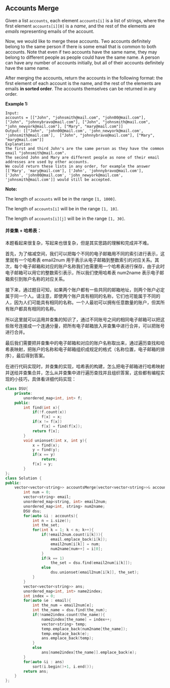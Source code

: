 ## Accounts Merge

Given a list `accounts`, each element `accounts[i]` is a list of strings, where the first element `accounts[i][0]` is a *name*, and the rest of the elements are *emails* representing emails of the account.

Now, we would like to merge these accounts. Two accounts definitely belong to the same person if there is some email that is common to both accounts. Note that even if two accounts have the same name, they may belong to different people as people could have the same name. A person can have any number of accounts initially, but all of their accounts definitely have the same name.

After merging the accounts, return the accounts in the following format: the first element of each account is the name, and the rest of the elements are emails **in sorted order**. The accounts themselves can be returned in any order.

**Example 1:**

```
Input: 
accounts = [["John", "johnsmith@mail.com", "john00@mail.com"], ["John", "johnnybravo@mail.com"], ["John", "johnsmith@mail.com", "john_newyork@mail.com"], ["Mary", "mary@mail.com"]]
Output: [["John", 'john00@mail.com', 'john_newyork@mail.com', 'johnsmith@mail.com'],  ["John", "johnnybravo@mail.com"], ["Mary", "mary@mail.com"]]
Explanation: 
The first and third John's are the same person as they have the common email "johnsmith@mail.com".
The second John and Mary are different people as none of their email addresses are used by other accounts.
We could return these lists in any order, for example the answer [['Mary', 'mary@mail.com'], ['John', 'johnnybravo@mail.com'], 
['John', 'john00@mail.com', 'john_newyork@mail.com', 'johnsmith@mail.com']] would still be accepted.
```

**Note:**

The length of `accounts` will be in the range `[1, 1000]`.

The length of `accounts[i]` will be in the range `[1, 10]`.

The length of `accounts[i][j]` will be in the range `[1, 30]`.

#### 并查集 + 哈希表：

​		本题看起来很复杂，写起来也很复杂，但是其实思路的理解和完成并不难。

​		首先，为了缩减空间，我们可以把每个不同的电子邮箱用不同的索引进行表示，这里就有一个哈希表 email2num 用于表示从电子邮箱到整数索引的对应关系。其次，每个电子邮箱和对应的账户名称我们也需要用一个哈希表进行保存，由于此时电子邮箱可以用它的整数索引表示，所以我们使用哈希表 num2name 表示电子邮箱索引到账户名称的对应关系。

​		接下来，通过题目可知，如果两个账户都有一些共同的邮箱地址，则两个账户必定属于同一个人。请注意，即使两个账户具有相同的名称，它们也可能属于不同的人，因为人们可能具有相同的名称。一个人最初可以拥有任意数量的账户，但其所有账户都具有相同的名称。

​		所以这里就可以运用并查集的知识了，通过不同账号之间的相同电子邮箱可以把这些账号连接成一个连通分量，把所有电子邮箱放入并查集中进行合并，可以把账号进行合并。

​		最后我们需要把并查集中的电子邮箱和对应的账户名称取出来，通过遍历查找和哈希表映射，把账户的名称和电子邮箱组织成规定的格式（名称位置，电子邮箱的排序），最后得到答案。

​		在进行代码实现时，并查集的实现，哈希表的构建，怎么把电子邮箱进行哈希映射并送给并查集合并，怎么从并查集中进行遍历查找并且组织答案，这些都有编程实现的小技巧，具体看详细代码实现：

```c++
class DSU{
    private:
        unordered_map<int, int> f;
    public:
        int find(int x){
            if(!f.count(x))
                f[x] = x;
            if(x != f[x])
                f[x] = find(f[x]);
            return f[x];
        }
        void unionset(int x, int y){
            x = find(x);
            y = find(y);
            if(x == y)
                return;
            f[x] = y;
        }
};
class Solution {
public:
    vector<vector<string>> accountsMerge(vector<vector<string>>& accounts) {
        int num = 0;
        vector<string> email;
        unordered_map<string, int> email2num;
        unordered_map<int, string> num2name;
        DSU dsu;
        for(auto &i : accounts){
            int n = i.size();
            int the_set;
            for(int k = 1; k < n; k++){
                if(!email2num.count(i[k])){
                    email.emplace_back(i[k]);
                    email2num[i[k]] = num;
                    num2name[num++] = i[0];
                }
                if(k == 1)
                    the_set = dsu.find(email2num[i[k]]);
                else
                    dsu.unionset(email2num[i[k]], the_set);
            }
        }
        vector<vector<string>> ans;
        unordered_map<int, int> name2index;
        int index = 0;
        for(auto &e : email){
            int the_num = email2num[e];
            int the_name = dsu.find(the_num);
            if(!name2index.count(the_name)){
                name2index[the_name] = index++;
                vector<string> temp;
                temp.emplace_back(num2name[the_name]);
                temp.emplace_back(e);
                ans.emplace_back(temp);
            }
            else
                ans[name2index[the_name]].emplace_back(e);
        }
        for(auto &i : ans)
            sort(i.begin()+1, i.end());
        return ans;
    }
};
```

